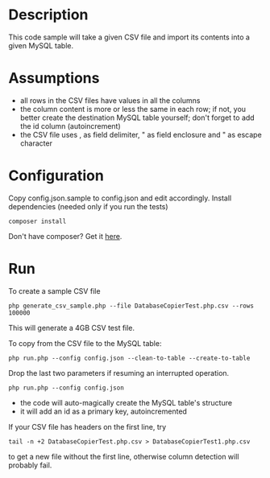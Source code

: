 Description
===========

This code sample will take a given CSV file and import its contents into a given MySQL table.

Assumptions
===========

* all rows in the CSV files have values in all the columns
* the column content is more or less the same in each row; if not, you better create the destination MySQL table yourself; don't forget to add the id column (autoincrement)
* the CSV file uses , as field delimiter, " as field enclosure and " as escape character

Configuration
=============

Copy config.json.sample to config.json and edit accordingly.
Install dependencies (needed only if you run the tests)
    
    composer install
Don't have composer? Get it [here](https://getcomposer.org/download/).
    

Run
===

To create a sample CSV file
    
    php generate_csv_sample.php --file DatabaseCopierTest.php.csv --rows 100000 
This will generate a 4GB CSV test file.

To copy from the CSV file to the MySQL table:

    php run.php --config config.json --clean-to-table --create-to-table 
    

Drop the last two parameters if resuming an interrupted operation.

    php run.php --config config.json

* the code will auto-magically create the MySQL table's structure
* it will add an id as a primary key, autoincremented

If your CSV file has headers on the first line, try 
    
    tail -n +2 DatabaseCopierTest.php.csv > DatabaseCopierTest1.php.csv 
to get a new file without the first line, otherwise column detection will probably fail.


